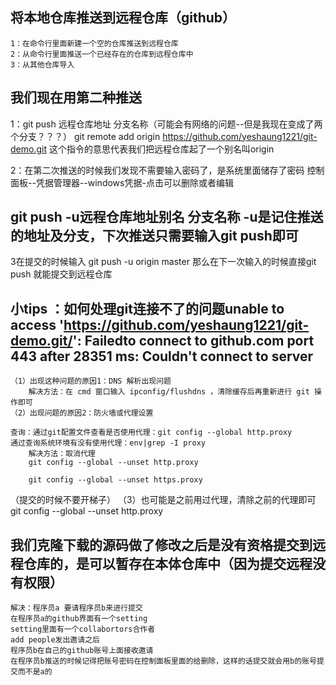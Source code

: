 ## 将本地仓库推送到远程仓库（github）
    1：在命令行里面新建一个空的仓库推送到远程仓库
    2：从命令行里面推送一个已经存在的仓库到远程仓库中
    3：从其他仓库导入
## 我们现在用第二种推送
1：git push 远程仓库地址 分支名称（可能会有网络的问题--但是我现在变成了两个分支？？？）
    git remote add origin https://github.com/yeshaung1221/git-demo.git
这个指令的意思代表我们把远程仓库起了一个别名叫origin  


2：在第二次推送的时候我们发现不需要输入密码了，是系统里面储存了密码 
控制面板--凭据管理器--windows凭据-点击可以删除或者编辑

## git push -u远程仓库地址别名 分支名称 -u是记住推送的地址及分支，下次推送只需要输入git push即可
3在提交的时候输入 git push -u origin master
    那么在下一次输入的时候直接git push 就能提交到远程仓库

## 小tips  ：如何处理git连接不了的问题unable to access 'https://github.com/yeshaung1221/git-demo.git/': Failedto connect to github.com port 443 after 28351 ms: Couldn't connect to server

    （1）出现这种问题的原因1：DNS 解析出现问题
        解决方法：在 cmd 窗口输入 ipconfig/flushdns ，清除缓存后再重新进行 git 操作即可
    （2）出现问题的原因2：防火墙或代理设置
    
    查询：通过git配置文件查看是否使用代理：git config --global http.proxy
    通过查询系统环境有没有使用代理：env|grep -I proxy
        解决方法：取消代理
        git config --global --unset http.proxy
 
        git config --global --unset https.proxy
（提交的时候不要开梯子）
    （3）也可能是之前用过代理，清除之前的代理即可
    git config --global --unset http.proxy


## 我们克隆下载的源码做了修改之后是没有资格提交到远程仓库的，是可以暂存在本体仓库中（因为提交远程没有权限）
    解决：程序员a 要请程序员b来进行提交
    在程序员a的github界面有一个setting
    setting里面有一个collabortors合作者
    add people发出邀请之后
    程序员b在自己的github账号上面接收邀请
    在程序员b推送的时候记得把账号密码在控制面板里面的给删除，这样的话提交就会用b的账号提交而不是a的